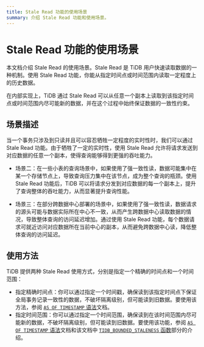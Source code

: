 ```yaml
---
title: Stale Read 功能的使用场景
summary: 介绍 Stale Read 功能和使用场景。
---
```


# Stale Read 功能的使用场景

本文档介绍 Stale Read 的使用场景。Stale Read 是 TiDB 用户快速读取数据的一种机制。使用 Stale Read 功能，你能从指定时间点或时间范围内读取一定程度上的历史数据。

在内部实现上，TiDB 通过 Stale Read 可以从任意一个副本上读取到该指定时间点或时间范围内尽可能新的数据，并在这个过程中始终保证数据的一致性约束。

## 场景描述

当一个事务只涉及到只读并且可以容忍牺牲一定程度的实时性时，我们可以通过 Stale Read 功能。由于牺牲了一定的实时性，使用 Stale Read 允许将请求发送到对应数据的任意一个副本，使得查询能够得到更强的吞吐能力。

+ 场景二：在一些小表的查询场景中，如果使用了强一致性读，数据可能集中在某一个存储节点上，导致查询压力集中在该节点，成为整个查询的瓶颈。使用 Stale Read 功能后，TiDB 可以将请求分发到对应数据的每一个副本上，提升了查询整体的吞吐能力，从而显著提升查询性能。

+ 场景三：在部分跨数据中心部署的场景中，如果使用了强一致性读，数据请求的源头可能与数据实际所在中心不一致，从而产生跨数据中心读取数据的情况，导致整体查询的访问延迟增加。通过使用 Stale Read 功能，每个数据请求可就近访问对应数据所在当前中心的副本，从而避免跨数据中心读，降低整体查询的访问延迟。

## 使用方法

TiDB 提供两种 Stale Read 使用方式，分别是指定一个精确的时间点和一个时间范围：

- 指定精确时间点：你可以通过指定一个时间戳，确保读到该指定时间点下保证全局事务记录一致性的数据，不破坏隔离级别，但可能读到旧数据。要使用该方法，参阅 [`AS OF TIMESTAMP` 语法](/as-of-timestamp.md#语法方式)文档。
- 指定时间范围：你可以通过指定一个时间范围，确保读到在该时间范围内尽可能新的数据，不破坏隔离级别，但可能读到旧数据。要使用该功能，参阅 [`AS OF TIMESTAMP` 语法](/as-of-timestamp.md#语法方式)文档和该文档中 [`TIDB_BOUNDED_STALENESS` 函数](/as-of-timestamp.md#语法方式)部分的介绍。
